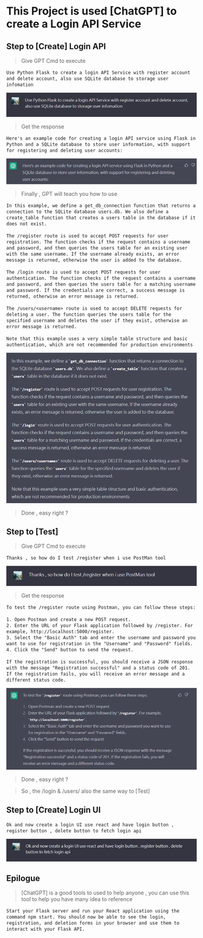 # This Project is used [ChatGPT] to create a Login API Service

## Step to [Create] Login API

> Give GPT Cmd to execute
```
Use Python Flask to create a login API Service with register account and delete account, also use SQLite database to storage user infomation
```
![Image](https://github.com/jony371400/Learn-ChatGPT/blob/main/Pic/cmd.png)

> Get the response
```
Here's an example code for creating a login API service using Flask in Python and a SQLite database to store user information, with support for registering and deleting user accounts:
```
![Image](https://github.com/jony371400/Learn-ChatGPT/blob/main/Pic/response.png)

> Finally , GPT will teach you how to use
```
In this example, we define a get_db_connection function that returns a connection to the SQLite database users.db. We also define a create_table function that creates a users table in the database if it does not exist.

The /register route is used to accept POST requests for user registration. The function checks if the request contains a username and password, and then queries the users table for an existing user with the same username. If the username already exists, an error message is returned, otherwise the user is added to the database.

The /login route is used to accept POST requests for user authentication. The function checks if the request contains a username and password, and then queries the users table for a matching username and password. If the credentials are correct, a success message is returned, otherwise an error message is returned.

The /users/<username> route is used to accept DELETE requests for deleting a user. The function queries the users table for the specified username and deletes the user if they exist, otherwise an error message is returned.

Note that this example uses a very simple table structure and basic authentication, which are not recommended for production environments
```
![Image](https://github.com/jony371400/Learn-ChatGPT/blob/main/Pic/infomation.png)

> Done , easy right ?

## Step to [Test]

> Give GPT Cmd to execute
```
Thanks , so how do I test /register when i use PostMan tool
```
![Image](https://github.com/jony371400/Learn-ChatGPT/blob/main/Pic/testcmd.png)

> Get the response
```
To test the /register route using Postman, you can follow these steps:

1. Open Postman and create a new POST request.
2. Enter the URL of your Flask application followed by /register. For example, http://localhost:5000/register.
3. Select the "Basic Auth" tab and enter the username and password you want to use for registration in the "Username" and "Password" fields.
4. Click the "Send" button to send the request.

If the registration is successful, you should receive a JSON response with the message "Registration successful" and a status code of 201. If the registration fails, you will receive an error message and a different status code.
```
![Image](https://github.com/jony371400/Learn-ChatGPT/blob/main/Pic/testresponse.png)

> Done , easy right ?

> So , the /login & /users/<username> also the same way to [Test]

## Step to [Create] Login UI
>
```
Ok and now create a login UI use react and have login button , register button , delete button to fetch login api
```
![Image](https://github.com/jony371400/Learn-ChatGPT/blob/main/Pic/uicmd.png)

## Epilogue
> [ChatGPT] is a good tools to used to help anyone , you can use this tool to help you have many idea to reference

```
Start your Flask server and run your React application using the command npm start. You should now be able to see the login, registration, and deletion forms in your browser and use them to interact with your Flask API.
```